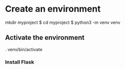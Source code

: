<h1>Create an environment</h1>
 mkdir myproject
$ cd myproject
$ python3 -m venv venv

<h2>Activate the environment</h2>
 . venv/bin/activate


 <h3>Install Flask</h3>
 